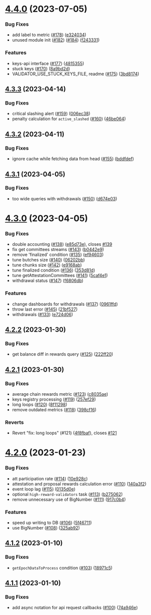 # [4.4.0](https://github.com/lidofinance/ethereum-validators-monitoring/compare/4.3.3...4.4.0) (2023-07-05)


### Bug Fixes

* add label to metric ([#178](https://github.com/lidofinance/ethereum-validators-monitoring/issues/178)) ([e324034](https://github.com/lidofinance/ethereum-validators-monitoring/commit/e324034394d7e81030110d988db8ecbbd9c90c9d))
* unused module init ([#182](https://github.com/lidofinance/ethereum-validators-monitoring/issues/182)) ([#184](https://github.com/lidofinance/ethereum-validators-monitoring/issues/184)) ([f243331](https://github.com/lidofinance/ethereum-validators-monitoring/commit/f2433314502cacbd66a6c06ea348bd97d260f189))


### Features

* keys-api interface ([#177](https://github.com/lidofinance/ethereum-validators-monitoring/issues/177)) ([4815355](https://github.com/lidofinance/ethereum-validators-monitoring/commit/481535586424c2c0fae5ccf1fd75f06f62a87cfe))
* stuck keys ([#170](https://github.com/lidofinance/ethereum-validators-monitoring/issues/170)) ([8a9bd2d](https://github.com/lidofinance/ethereum-validators-monitoring/commit/8a9bd2db6ce9c930d36a7367e71598717fa738ca))
* VALIDATOR_USE_STUCK_KEYS_FILE, readme ([#175](https://github.com/lidofinance/ethereum-validators-monitoring/issues/175)) ([3bd8174](https://github.com/lidofinance/ethereum-validators-monitoring/commit/3bd8174b0e82f73508f57d89ab8c35a2f725bea5))



## [4.3.3](https://github.com/lidofinance/ethereum-validators-monitoring/compare/4.3.2...4.3.3) (2023-04-14)


### Bug Fixes

* critical slashing alert ([#159](https://github.com/lidofinance/ethereum-validators-monitoring/issues/159)) ([006ec38](https://github.com/lidofinance/ethereum-validators-monitoring/commit/006ec380f56446e1c7e1f0770078a89e65bec27b))
* penalty calculation for `active_slashed` ([#160](https://github.com/lidofinance/ethereum-validators-monitoring/issues/160)) ([46be064](https://github.com/lidofinance/ethereum-validators-monitoring/commit/46be064c612debd845337e47ca2be74818497999))



## [4.3.2](https://github.com/lidofinance/ethereum-validators-monitoring/compare/4.3.1...4.3.2) (2023-04-11)


### Bug Fixes

* ignore cache while fetching data from head ([#155](https://github.com/lidofinance/ethereum-validators-monitoring/issues/155)) ([bddfdef](https://github.com/lidofinance/ethereum-validators-monitoring/commit/bddfdefcbb84171ba648f421bc03a7130289b397))



## [4.3.1](https://github.com/lidofinance/ethereum-validators-monitoring/compare/4.3.0...4.3.1) (2023-04-05)


### Bug Fixes

* too wide queries with withdrawals ([#150](https://github.com/lidofinance/ethereum-validators-monitoring/issues/150)) ([d674e03](https://github.com/lidofinance/ethereum-validators-monitoring/commit/d674e03ae201618c6ad970fb2e8c166eb624e3aa))



# [4.3.0](https://github.com/lidofinance/ethereum-validators-monitoring/compare/4.2.2...4.3.0) (2023-04-05)


### Bug Fixes

* double accounting ([#138](https://github.com/lidofinance/ethereum-validators-monitoring/issues/138)) ([e85d73e](https://github.com/lidofinance/ethereum-validators-monitoring/commit/e85d73e46ac26c0b5e488825092d9f2945004e79)), closes [#139](https://github.com/lidofinance/ethereum-validators-monitoring/issues/139)
* fix get committees streams ([#143](https://github.com/lidofinance/ethereum-validators-monitoring/issues/143)) ([b0442e9](https://github.com/lidofinance/ethereum-validators-monitoring/commit/b0442e9946d0bf266708f8e326b91adb571872f1))
* remove 'finalized' condition ([#135](https://github.com/lidofinance/ethereum-validators-monitoring/issues/135)) ([ef94603](https://github.com/lidofinance/ethereum-validators-monitoring/commit/ef94603eca5b138287490365b91994e36644011d))
* tune butches size ([#140](https://github.com/lidofinance/ethereum-validators-monitoring/issues/140)) ([06202bb](https://github.com/lidofinance/ethereum-validators-monitoring/commit/06202bb1d0635cce85c2dbc3be4f068e833b2e7c))
* tune chunks size ([#142](https://github.com/lidofinance/ethereum-validators-monitoring/issues/142)) ([e9168ab](https://github.com/lidofinance/ethereum-validators-monitoring/commit/e9168ab57918b04466c14965714e6b66534a49e8))
* tune finalized condition ([#136](https://github.com/lidofinance/ethereum-validators-monitoring/issues/136)) ([353d81d](https://github.com/lidofinance/ethereum-validators-monitoring/commit/353d81dd9c681c7c9ec13aebafc243fbf8f4a278))
* tune getAttestationCommittees ([#141](https://github.com/lidofinance/ethereum-validators-monitoring/issues/141)) ([5caf4e1](https://github.com/lidofinance/ethereum-validators-monitoring/commit/5caf4e119894cfb7aa8dfd402c0edcdf0e7ba5dc))
* withdrawal status ([#147](https://github.com/lidofinance/ethereum-validators-monitoring/issues/147)) ([f6806db](https://github.com/lidofinance/ethereum-validators-monitoring/commit/f6806dbeb514d96fe8349b1da4312bba5e1b854d))


### Features

* change dashboards for withdrawals ([#137](https://github.com/lidofinance/ethereum-validators-monitoring/issues/137)) ([0961ffd](https://github.com/lidofinance/ethereum-validators-monitoring/commit/0961ffd4e279c4afb0ce04050eb7077740fc6638))
* throw last error ([#145](https://github.com/lidofinance/ethereum-validators-monitoring/issues/145)) ([21bf527](https://github.com/lidofinance/ethereum-validators-monitoring/commit/21bf5279d933f88faf85b28f004dc8ca3aec8444))
* withdrawals ([#133](https://github.com/lidofinance/ethereum-validators-monitoring/issues/133)) ([e724d06](https://github.com/lidofinance/ethereum-validators-monitoring/commit/e724d06715646cad8f1ce7b5f46965435a463af4))



## [4.2.2](https://github.com/lidofinance/ethereum-validators-monitoring/compare/4.2.1...4.2.2) (2023-01-30)


### Bug Fixes

* get balance diff in rewards query ([#125](https://github.com/lidofinance/ethereum-validators-monitoring/issues/125)) ([222ff20](https://github.com/lidofinance/ethereum-validators-monitoring/commit/222ff2065ccaf31e39a107f4c383318f02c27261))



## [4.2.1](https://github.com/lidofinance/ethereum-validators-monitoring/compare/4.2.0...4.2.1) (2023-01-30)


### Bug Fixes

* average chain rewards metric ([#123](https://github.com/lidofinance/ethereum-validators-monitoring/issues/123)) ([c8035ae](https://github.com/lidofinance/ethereum-validators-monitoring/commit/c8035ae93aecbf7828bb8d75265d636b2c37ce71))
* keys registry processing ([#119](https://github.com/lidofinance/ethereum-validators-monitoring/issues/119)) ([257ef29](https://github.com/lidofinance/ethereum-validators-monitoring/commit/257ef2935f7c25642545a53aaa1a7a46cd7d6b37))
* long loops ([#120](https://github.com/lidofinance/ethereum-validators-monitoring/issues/120)) ([8f11298](https://github.com/lidofinance/ethereum-validators-monitoring/commit/8f112983e7955f14c2f8bec46c5ce4001edfb7bb))
* remove outdated metrics ([#118](https://github.com/lidofinance/ethereum-validators-monitoring/issues/118)) ([398cf16](https://github.com/lidofinance/ethereum-validators-monitoring/commit/398cf16ea4fa4f65764dd530b6ac417680254f71))


### Reverts

* Revert "fix: long loops" (#121) ([4f8fbaf](https://github.com/lidofinance/ethereum-validators-monitoring/commit/4f8fbaf37a465c4fba8947e424fc041d85f2710e)), closes [#121](https://github.com/lidofinance/ethereum-validators-monitoring/issues/121)



# [4.2.0](https://github.com/lidofinance/ethereum-validators-monitoring/compare/4.1.2...4.2.0) (2023-01-23)


### Bug Fixes

* att participation rate ([#114](https://github.com/lidofinance/ethereum-validators-monitoring/issues/114)) ([10e928c](https://github.com/lidofinance/ethereum-validators-monitoring/commit/10e928c1b0c5f01412f236c8f643e44cb19a5340))
* attestation and proposal rewards calculation error ([#110](https://github.com/lidofinance/ethereum-validators-monitoring/issues/110)) ([140a3f2](https://github.com/lidofinance/ethereum-validators-monitoring/commit/140a3f20c8a917059df76cf49d198c0ae0b694c3))
* event loop lag ([#115](https://github.com/lidofinance/ethereum-validators-monitoring/issues/115)) ([0135d0e](https://github.com/lidofinance/ethereum-validators-monitoring/commit/0135d0edec5e5254fd094b1fb48e2310c860678d))
* optional `high-reward-validators` task ([#113](https://github.com/lidofinance/ethereum-validators-monitoring/issues/113)) ([b275062](https://github.com/lidofinance/ethereum-validators-monitoring/commit/b275062b67806a206a3e738737121873edb4bfc3))
* remove unnecessary use of BigNumber ([#111](https://github.com/lidofinance/ethereum-validators-monitoring/issues/111)) ([917c0b4](https://github.com/lidofinance/ethereum-validators-monitoring/commit/917c0b4e6f50c3ff22b8f75fc4f505111161d424))


### Features

* speed up writing to DB ([#106](https://github.com/lidofinance/ethereum-validators-monitoring/issues/106)) ([5f46711](https://github.com/lidofinance/ethereum-validators-monitoring/commit/5f46711f2feaaf2978e33d68d47dc81b8163f4b8))
* use BigNumber ([#108](https://github.com/lidofinance/ethereum-validators-monitoring/issues/108)) ([325ab92](https://github.com/lidofinance/ethereum-validators-monitoring/commit/325ab92cb2cc082f2525280215b2ffbb39615ea5))



## [4.1.2](https://github.com/lidofinance/ethereum-validators-monitoring/compare/4.1.1...4.1.2) (2023-01-10)


### Bug Fixes

* `getEpochDataToProcess` condition ([#103](https://github.com/lidofinance/ethereum-validators-monitoring/issues/103)) ([18971c5](https://github.com/lidofinance/ethereum-validators-monitoring/commit/18971c53b995c5c37e21bae28277f910a5bdabcd))



## [4.1.1](https://github.com/lidofinance/ethereum-validators-monitoring/compare/4.1.0...4.1.1) (2023-01-10)


### Bug Fixes

* add async notation for api request callbacks ([#100](https://github.com/lidofinance/ethereum-validators-monitoring/issues/100)) ([74a946e](https://github.com/lidofinance/ethereum-validators-monitoring/commit/74a946ec593d1cbbdd56cf53387defef04051eb6))




